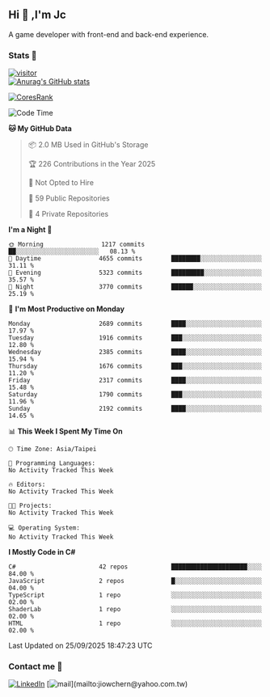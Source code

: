 ## Hi 👋 ,I'm Jc  

A game developer with front-end and back-end experience.  

### Stats  📝
[![visitor](https://visitor-badge.glitch.me/badge?page_id=jiowchern.jiowchern&style=flat-square&color=0088cc)](https://visitor-badge.glitch.me/badge?page_id=jiowchern.jiowchern&style=flat-square&color=0088cc)  
[![Anurag's GitHub stats](https://github-readme-stats.vercel.app/api?username=jiowchern&count_private=true&&show_icons=true)](https://github.com/anuraghazra/github-readme-stats)  
<!-- [![trophy](https://github-profile-trophy.vercel.app/?username=jiowchern)](https://github.com/ryo-ma/github-profile-trophy)   -->
[![CoresRank](https://cr-ss-service.azurewebsites.net/api/ScreenShot?widget=summary&username=jiowchern)](https://cr-ss-service.azurewebsites.net/api/ScreenShot?widget=summary&username=jiowchern)


<!--START_SECTION:waka-->
![Code Time](http://img.shields.io/badge/Code%20Time-1%2C343%20hrs%2035%20mins-blue)

**🐱 My GitHub Data** 

> 📦 2.0 MB Used in GitHub's Storage 
 > 
> 🏆 226 Contributions in the Year 2025
 > 
> 🚫 Not Opted to Hire
 > 
> 📜 59 Public Repositories 
 > 
> 🔑 4 Private Repositories 
 > 
**I'm a Night 🦉** 

```text
🌞 Morning                1217 commits        ██░░░░░░░░░░░░░░░░░░░░░░░   08.13 % 
🌆 Daytime                4655 commits        ████████░░░░░░░░░░░░░░░░░   31.11 % 
🌃 Evening                5323 commits        █████████░░░░░░░░░░░░░░░░   35.57 % 
🌙 Night                  3770 commits        ██████░░░░░░░░░░░░░░░░░░░   25.19 % 
```
📅 **I'm Most Productive on Monday** 

```text
Monday                   2689 commits        ████░░░░░░░░░░░░░░░░░░░░░   17.97 % 
Tuesday                  1916 commits        ███░░░░░░░░░░░░░░░░░░░░░░   12.80 % 
Wednesday                2385 commits        ████░░░░░░░░░░░░░░░░░░░░░   15.94 % 
Thursday                 1676 commits        ███░░░░░░░░░░░░░░░░░░░░░░   11.20 % 
Friday                   2317 commits        ████░░░░░░░░░░░░░░░░░░░░░   15.48 % 
Saturday                 1790 commits        ███░░░░░░░░░░░░░░░░░░░░░░   11.96 % 
Sunday                   2192 commits        ████░░░░░░░░░░░░░░░░░░░░░   14.65 % 
```


📊 **This Week I Spent My Time On** 

```text
🕑︎ Time Zone: Asia/Taipei

💬 Programming Languages: 
No Activity Tracked This Week

🔥 Editors: 
No Activity Tracked This Week

🐱‍💻 Projects: 
No Activity Tracked This Week

💻 Operating System: 
No Activity Tracked This Week
```

**I Mostly Code in C#** 

```text
C#                       42 repos            █████████████████████░░░░   84.00 % 
JavaScript               2 repos             █░░░░░░░░░░░░░░░░░░░░░░░░   04.00 % 
TypeScript               1 repo              ░░░░░░░░░░░░░░░░░░░░░░░░░   02.00 % 
ShaderLab                1 repo              ░░░░░░░░░░░░░░░░░░░░░░░░░   02.00 % 
HTML                     1 repo              ░░░░░░░░░░░░░░░░░░░░░░░░░   02.00 % 
```




 Last Updated on 25/09/2025 18:47:23 UTC
<!--END_SECTION:waka-->



### Contact me 💬
[![LinkedIn](https://img.shields.io/badge/-JiowchernChen-0077B5?style==flat-square&logo=LinkedIn&logoColor=white)](https://www.linkedin.com/in/jiowchern-chen-4aaa90b7/) [![mail](https://img.shields.io/badge/-jiowchern%40yahoo.com.tw-blueviolet?style=flat-square&logo=yahoo!)](mailto:jiowchern@yahoo.com.tw)    

<!-- [![Linkedin Badge](https://img.shields.io/badge/-LinkedIn-blue?style=flat-square&logo=Linkedin&logoColor=white&link=https://www.linkedin.com/in/jiowchern-chen-4aaa90b7/)](https://www.linkedin.com/in/jiowchern-chen-4aaa90b7/) -->


<!--
**jiowchern/jiowchern** is a ✨ _special_ ✨ repository because its `README.md` (this file) appears on your GitHub profile.

Here are some ideas to get you started:

- 🔭 I’m currently working on ...
- 🌱 I’m currently learning ...
- 👯 I’m looking to collaborate on ...
- 🤔 I’m looking for help with ...
- 💬 Ask me about ...
- 📫 How to reach me: ...
- 😄 Pronouns: ...
- ⚡ Fun fact: ...
-->
